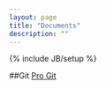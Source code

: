 ```yaml
---
layout: page
title: "Documents"
description: ""
---
```

{% include JB/setup %}

##Git
[Pro Git](/pages/progit/00-readme.html)


